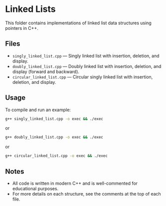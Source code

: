 # Linked Lists

This folder contains implementations of linked list data structures using pointers in C++.

## Files

- `singly_linked_list.cpp` — Singly linked list with insertion, deletion, and display.
- `doubly_linked_list.cpp` — Doubly linked list with insertion, deletion, and display (forward and backward).
- `circular_linked_list.cpp` — Circular singly linked list with insertion, deletion, and display.

## Usage

To compile and run an example:

```bash
g++ singly_linked_list.cpp -o exec && ./exec
```

or

```bash
g++ doubly_linked_list.cpp -o exec && ./exec
```

or

```bash
g++ circular_linked_list.cpp -o exec && ./exec
```

## Notes

- All code is written in modern C++ and is well-commented for educational purposes.
- For more details on each structure, see the comments at the top of each file.
